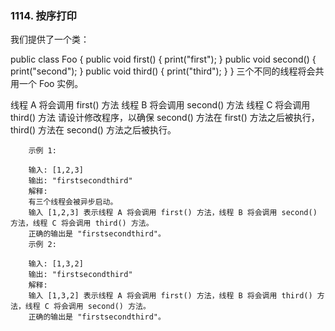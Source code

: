### 1114. 按序打印


我们提供了一个类：

public class Foo {
  public void first() { print("first"); }
  public void second() { print("second"); }
  public void third() { print("third"); }
}
三个不同的线程将会共用一个 Foo 实例。

线程 A 将会调用 first() 方法
线程 B 将会调用 second() 方法
线程 C 将会调用 third() 方法
请设计修改程序，以确保 second() 方法在 first() 方法之后被执行，third() 方法在 second() 方法之后被执行。

 
```
    示例 1:
    
    输入: [1,2,3]
    输出: "firstsecondthird"
    解释: 
    有三个线程会被异步启动。
    输入 [1,2,3] 表示线程 A 将会调用 first() 方法，线程 B 将会调用 second() 方法，线程 C 将会调用 third() 方法。
    正确的输出是 "firstsecondthird"。
    示例 2:
    
    输入: [1,3,2]
    输出: "firstsecondthird"
    解释: 
    输入 [1,3,2] 表示线程 A 将会调用 first() 方法，线程 B 将会调用 third() 方法，线程 C 将会调用 second() 方法。
    正确的输出是 "firstsecondthird"。
```